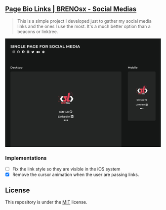 ## [Page Bio Links | BRENOsx - Social Medias](https://bren0sx.github.io/biopage-links/)

> This is a simple project I developed just to gather my social media links and the ones I use the most. It's a much better option than a beacons or linktree.

<p align="center">
  <img src="/assets/cover.jpg" alt="cover-Page-BRENOsx" />
</p>

### Implementations

- [ ] Fix the link style so they are visible in the iOS system
- [x] Remove the cursor animation when the user are passing links.

## License

This repository is under the [MIT](https://github.com/BREN0sx/biopage-links/blob/main/LICENSE) license.
